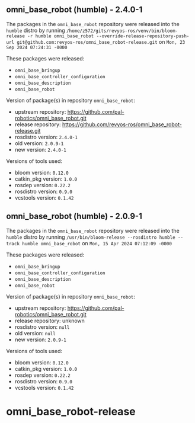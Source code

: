 ## omni_base_robot (humble) - 2.4.0-1

The packages in the `omni_base_robot` repository were released into the `humble` distro by running `/home/z572/gits/revyos-ros/venv/bin/bloom-release -r humble omni_base_robot --override-release-repository-push-url git@github.com:revyos-ros/omni_base_robot-release.git` on `Mon, 23 Sep 2024 07:24:31 -0000`

These packages were released:
- `omni_base_bringup`
- `omni_base_controller_configuration`
- `omni_base_description`
- `omni_base_robot`

Version of package(s) in repository `omni_base_robot`:

- upstream repository: https://github.com/pal-robotics/omni_base_robot.git
- release repository: https://github.com/revyos-ros/omni_base_robot-release.git
- rosdistro version: `2.4.0-1`
- old version: `2.0.9-1`
- new version: `2.4.0-1`

Versions of tools used:

- bloom version: `0.12.0`
- catkin_pkg version: `1.0.0`
- rosdep version: `0.22.2`
- rosdistro version: `0.9.0`
- vcstools version: `0.1.42`


## omni_base_robot (humble) - 2.0.9-1

The packages in the `omni_base_robot` repository were released into the `humble` distro by running `/usr/bin/bloom-release --rosdistro humble --track humble omni_base_robot` on `Mon, 15 Apr 2024 07:12:09 -0000`

These packages were released:
- `omni_base_bringup`
- `omni_base_controller_configuration`
- `omni_base_description`
- `omni_base_robot`

Version of package(s) in repository `omni_base_robot`:

- upstream repository: https://github.com/pal-robotics/omni_base_robot.git
- release repository: unknown
- rosdistro version: `null`
- old version: `null`
- new version: `2.0.9-1`

Versions of tools used:

- bloom version: `0.12.0`
- catkin_pkg version: `1.0.0`
- rosdep version: `0.22.2`
- rosdistro version: `0.9.0`
- vcstools version: `0.1.42`


# omni_base_robot-release
